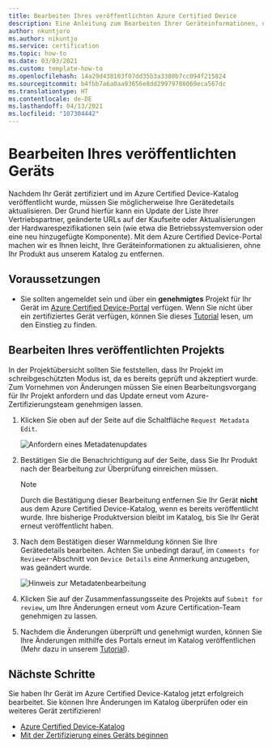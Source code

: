 ```yaml
---
title: Bearbeiten Ihres veröffentlichten Azure Certified Device
description: Eine Anleitung zum Bearbeiten Ihrer Geräteinformationen, nachdem Sie Ihr Gerät mithilfe des Azure Certified Device-Programms zertifiziert und veröffentlicht haben.
author: nkuntjoro
ms.author: nikuntjo
ms.service: certification
ms.topic: how-to
ms.date: 03/03/2021
ms.custom: template-how-to
ms.openlocfilehash: 14a29d438103f07dd35b3a3380b7cc094f215824
ms.sourcegitcommit: b4fbb7a6a0aa93656e8dd29979786069eca567dc
ms.translationtype: HT
ms.contentlocale: de-DE
ms.lasthandoff: 04/13/2021
ms.locfileid: "107304442"
---
```

# <a name="edit-your-published-device"></a>Bearbeiten Ihres veröffentlichten Geräts

Nachdem Ihr Gerät zertifiziert und im Azure Certified Device-Katalog veröffentlicht wurde, müssen Sie möglicherweise Ihre Gerätedetails aktualisieren. Der Grund hierfür kann ein Update der Liste Ihrer Vertriebspartner, geänderte URLs auf der Kaufseite oder Aktualisierungen der Hardwarespezifikationen sein (wie etwa die Betriebssystemversion oder eine neu hinzugefügte Komponente). Mit dem Azure Certified Device-Portal machen wir es Ihnen leicht, Ihre Geräteinformationen zu aktualisieren, ohne Ihr Produkt aus unserem Katalog zu entfernen.

## <a name="prerequisites"></a>Voraussetzungen

- Sie sollten angemeldet sein und über ein **genehmigtes** Projekt für Ihr Gerät im [Azure Certified Device-Portal](https://certify.azure.com) verfügen. Wenn Sie nicht über ein zertifiziertes Gerät verfügen, können Sie dieses [Tutorial](tutorial-01-creating-your-project.md) lesen, um den Einstieg zu finden.

## <a name="editing-your-published-project"></a>Bearbeiten Ihres veröffentlichten Projekts

In der Projektübersicht sollten Sie feststellen, dass Ihr Projekt im schreibgeschützten Modus ist, da es bereits geprüft und akzeptiert wurde. Zum Vornehmen von Änderungen müssen Sie einen Bearbeitungsvorgang für Ihr Projekt anfordern und das Update erneut vom Azure-Zertifizierungsteam genehmigen lassen.

1. Klicken Sie oben auf der Seite auf die Schaltfläche `Request Metadata Edit`.  

    ![Anfordern eines Metadatenupdates](./media/images/request-metadata-edit.png)

1. Bestätigen Sie die Benachrichtigung auf der Seite, dass Sie Ihr Produkt nach der Bearbeitung zur Überprüfung einreichen müssen.
    > [!NOTE]
    > Durch die Bestätigung dieser Bearbeitung entfernen Sie Ihr Gerät **nicht** aus dem Azure Certified Device-Katalog, wenn es bereits veröffentlicht wurde. Ihre bisherige Produktversion bleibt im Katalog, bis Sie Ihr Gerät erneut veröffentlicht haben.

1. Nach dem Bestätigen dieser Warnmeldung können Sie Ihre Gerätedetails bearbeiten. Achten Sie unbedingt darauf, im `Comments for Reviewer`-Abschnitt von `Device Details` eine Anmerkung anzugeben, was geändert wurde.

    ![Hinweis zur Metadatenbearbeitung](./media/images/edit-notes.png)

1. Klicken Sie auf der Zusammenfassungsseite des Projekts auf `Submit for review`, um Ihre Änderungen erneut vom Azure Certification-Team genehmigen zu lassen.
1. Nachdem die Änderungen überprüft und genehmigt wurden, können Sie Ihre Änderungen mithilfe des Portals erneut im Katalog veröffentlichen (Mehr dazu in unserem [Tutorial](./tutorial-04-publishing-your-device.md)).

## <a name="next-steps"></a>Nächste Schritte

Sie haben Ihr Gerät im Azure Certified Device-Katalog jetzt erfolgreich bearbeitet. Sie können Ihre Änderungen im Katalog überprüfen oder ein weiteres Gerät zertifizieren!
- [Azure Certified Device-Katalog](https://devicecatalog.azure.com/)
- [Mit der Zertifizierung eines Geräts beginnen](./tutorial-01-creating-your-project.md)
